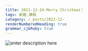 ```yaml
---
title: 2021-12-24-Merry Christmas！
tags: 新建,模板
category: /_posts/2021-12-
renderNumberedHeading: true
grammar_cjkRuby: true
---
```

![enter description here](https://s2.loli.net/2021/12/24/JytvVa8Q4fbqWDK.png)